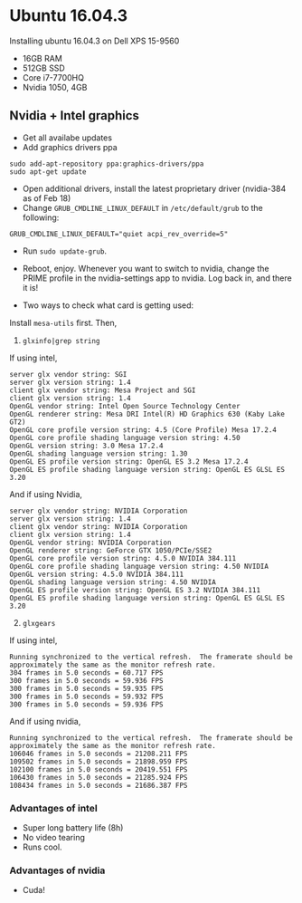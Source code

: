 # Ubuntu 16.04.3

Installing ubuntu 16.04.3 on Dell XPS 15-9560

* 16GB RAM
* 512GB SSD
* Core i7-7700HQ
* Nvidia 1050, 4GB

## Nvidia + Intel graphics

* Get all availabe updates
* Add graphics drivers ppa
```
sudo add-apt-repository ppa:graphics-drivers/ppa
sudo apt-get update
```
* Open additional drivers, install the latest proprietary driver (nvidia-384 as of Feb 18)
* Change `GRUB_CMDLINE_LINUX_DEFAULT` in `/etc/default/grub` to the following:
```
GRUB_CMDLINE_LINUX_DEFAULT="quiet acpi_rev_override=5"

```
* Run `sudo update-grub`.
* Reboot, enjoy. Whenever you want to switch to nvidia, change the PRIME profile in the nvidia-settings app to nvidia.
Log back in, and there it is!

* Two ways to check what card is getting used:

Install `mesa-utils` first. Then,

1. `glxinfo|grep string`
 
If using intel,
```
server glx vendor string: SGI
server glx version string: 1.4
client glx vendor string: Mesa Project and SGI
client glx version string: 1.4
OpenGL vendor string: Intel Open Source Technology Center
OpenGL renderer string: Mesa DRI Intel(R) HD Graphics 630 (Kaby Lake GT2) 
OpenGL core profile version string: 4.5 (Core Profile) Mesa 17.2.4
OpenGL core profile shading language version string: 4.50
OpenGL version string: 3.0 Mesa 17.2.4
OpenGL shading language version string: 1.30
OpenGL ES profile version string: OpenGL ES 3.2 Mesa 17.2.4
OpenGL ES profile shading language version string: OpenGL ES GLSL ES 3.20
```

And if using Nvidia,
```
server glx vendor string: NVIDIA Corporation
server glx version string: 1.4
client glx vendor string: NVIDIA Corporation
client glx version string: 1.4
OpenGL vendor string: NVIDIA Corporation
OpenGL renderer string: GeForce GTX 1050/PCIe/SSE2
OpenGL core profile version string: 4.5.0 NVIDIA 384.111
OpenGL core profile shading language version string: 4.50 NVIDIA
OpenGL version string: 4.5.0 NVIDIA 384.111
OpenGL shading language version string: 4.50 NVIDIA
OpenGL ES profile version string: OpenGL ES 3.2 NVIDIA 384.111
OpenGL ES profile shading language version string: OpenGL ES GLSL ES 3.20
```

2. `glxgears`

If using intel,
```
Running synchronized to the vertical refresh.  The framerate should be
approximately the same as the monitor refresh rate.
304 frames in 5.0 seconds = 60.717 FPS
300 frames in 5.0 seconds = 59.936 FPS
300 frames in 5.0 seconds = 59.935 FPS
300 frames in 5.0 seconds = 59.932 FPS
300 frames in 5.0 seconds = 59.936 FPS
```

And if using nvidia,
```
Running synchronized to the vertical refresh.  The framerate should be
approximately the same as the monitor refresh rate.
106046 frames in 5.0 seconds = 21208.211 FPS
109502 frames in 5.0 seconds = 21898.959 FPS
102100 frames in 5.0 seconds = 20419.551 FPS
106430 frames in 5.0 seconds = 21285.924 FPS
108434 frames in 5.0 seconds = 21686.387 FPS
```

### Advantages of intel
* Super long battery life (8h)
* No video tearing
* Runs cool.

### Advantages of nvidia
* Cuda!
